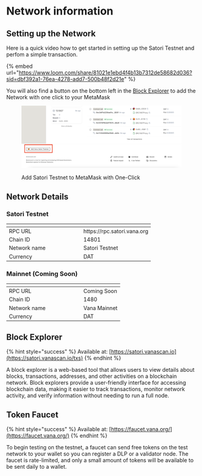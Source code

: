 # Network information

## Setting up the Network

Here is a quick video how to get started in setting up the Satori Testnet and perfom a simple transaction.

{% embed url="https://www.loom.com/share/81021e1ebd4f4b13b7312de58682d036?sid=dbf392a1-76ea-4278-add7-500b48f2d21e" %}

You will also find a button on the bottom left in the [Block Explorer](https://satori.vanascan.io) to add the Network with one click to your MetaMask

<figure><img src="../../.gitbook/assets/Screenshot 2024-06-10 at 21.24.43.png" alt=""><figcaption><p>Add Satori Testnet to MetaMask with One-Click</p></figcaption></figure>

## Network Details

### Satori Testnet

<table data-header-hidden><thead><tr><th width="183"></th><th></th></tr></thead><tbody><tr><td>RPC URL</td><td>https://rpc.satori.vana.org</td></tr><tr><td>Chain ID</td><td>14801</td></tr><tr><td>Network name</td><td>Satori Testnet</td></tr><tr><td>Currency</td><td>DAT</td></tr></tbody></table>

### Mainnet (Coming Soon)

<table data-header-hidden><thead><tr><th width="183"></th><th></th></tr></thead><tbody><tr><td>RPC URL</td><td>Coming Soon</td></tr><tr><td>Chain ID</td><td>1480</td></tr><tr><td>Network name</td><td>Vana Mainnet</td></tr><tr><td>Currency</td><td>DAT</td></tr></tbody></table>

## Block Explorer

{% hint style="success" %}
Available at: [https://satori.vanascan.io](https://satori.vanascan.io/txs)
{% endhint %}

A block explorer is a web-based tool that allows users to view details about blocks, transactions, addresses, and other activities on a blockchain network. Block explorers provide a user-friendly interface for accessing blockchain data, making it easier to track transactions, monitor network activity, and verify information without needing to run a full node.

## Token Faucet

{% hint style="success" %}
Available at: [https://faucet.vana.org/](https://faucet.vana.org/)
{% endhint %}

To begin testing on the testnet, a faucet can send free tokens on the test network to your wallet so you can register a DLP or a validator node. The faucet is rate-limited, and only a small amount of tokens will be available to be sent daily to a wallet.
